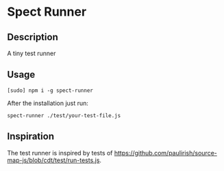 # Spect Runner

## Description

A tiny test runner

## Usage

```
[sudo] npm i -g spect-runner
```

After the installation just run:

```
spect-runner ./test/your-test-file.js
```

## Inspiration

The test runner is inspired by tests of https://github.com/paulirish/source-map-js/blob/cdt/test/run-tests.js.
